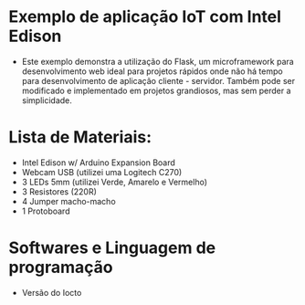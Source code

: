 # Exemplo de aplicação IoT com Intel Edison

- Este exemplo demonstra a utilização do Flask, um microframework para desenvolvimento web
  ideal para projetos rápidos onde não há tempo para desenvolvimento de aplicação cliente - servidor.
  Também pode ser modificado e implementado em projetos grandiosos, mas sem perder a simplicidade.

# Lista de Materiais:
- Intel Edison w/ Arduino Expansion Board
- Webcam USB (utilizei uma Logitech C270)
- 3 LEDs 5mm (utilizei Verde, Amarelo e Vermelho)
- 3 Resistores (220R)
- 4 Jumper macho-macho
- 1 Protoboard


# Softwares e Linguagem de programação
- Versão do Iocto

